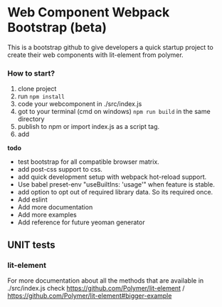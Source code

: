 # Web Component Webpack Bootstrap (beta)

This is a bootstrap github to give developers a quick startup project to
create their web components with lit-element from polymer.

### How to start?

 1. clone project
 2. run ```npm install```
 3. code your webcomponent in ./src/index.js
 4. got to your terminal (cmd on windows) ```npm run build``` in the same directory
 5. publish to npm or import index.js as a script tag.
 6. add

__todo__
* test bootstrap for all compatible browser matrix.
* add post-css support to css.
* add quick development setup with webpack hot-reload support.
* Use babel preset-env "useBuiltIns: 'usage'" when feature is stable.
* add option to opt out of required library data. So its required once.
* Add eslint
* Add more documentation
* Add more examples
* Add reference for future yeoman generator

## UNIT tests

### lit-element
For more documentation about all the methods that are available in ./src/index.js
check https://github.com/Polymer/lit-element / https://github.com/Polymer/lit-element#bigger-example
